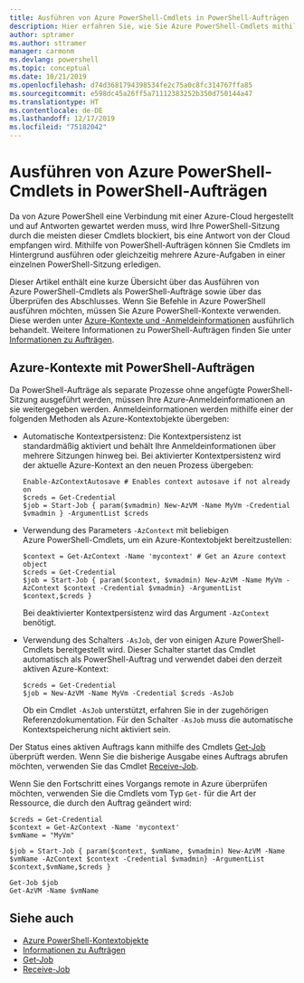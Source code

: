 ```yaml
---
title: Ausführen von Azure PowerShell-Cmdlets in PowerShell-Aufträgen
description: Hier erfahren Sie, wie Sie Azure PowerShell-Cmdlets mithilfe von „-AsJob“ und „Start-Job“ parallel oder als Hintergrundaufgaben ausführen.
author: sptramer
ms.author: sttramer
manager: carmonm
ms.devlang: powershell
ms.topic: conceptual
ms.date: 10/21/2019
ms.openlocfilehash: d74d3681794398534fe2c75a0c8fc314767ffa85
ms.sourcegitcommit: e598dc45a26ff5a71112383252b350d750144a47
ms.translationtype: HT
ms.contentlocale: de-DE
ms.lasthandoff: 12/17/2019
ms.locfileid: "75182042"
---
```

# <a name="run-azure-powershell-cmdlets-in-powershell-jobs"></a>Ausführen von Azure PowerShell-Cmdlets in PowerShell-Aufträgen

Da von Azure PowerShell eine Verbindung mit einer Azure-Cloud hergestellt und auf Antworten gewartet werden muss, wird Ihre PowerShell-Sitzung durch die meisten dieser Cmdlets blockiert, bis eine Antwort von der Cloud empfangen wird.
Mithilfe von PowerShell-Aufträgen können Sie Cmdlets im Hintergrund ausführen oder gleichzeitig mehrere Azure-Aufgaben in einer einzelnen PowerShell-Sitzung erledigen.

Dieser Artikel enthält eine kurze Übersicht über das Ausführen von Azure PowerShell-Cmdlets als PowerShell-Aufträge sowie über das Überprüfen des Abschlusses. Wenn Sie Befehle in Azure PowerShell ausführen möchten, müssen Sie Azure PowerShell-Kontexte verwenden. Diese werden unter [Azure-Kontexte und -Anmeldeinformationen](context-persistence.md) ausführlich behandelt.
Weitere Informationen zu PowerShell-Aufträgen finden Sie unter [Informationen zu Aufträgen](/powershell/module/microsoft.powershell.core/about/about_jobs).

## <a name="azure-contexts-with-powershell-jobs"></a>Azure-Kontexte mit PowerShell-Aufträgen

Da PowerShell-Aufträge als separate Prozesse ohne angefügte PowerShell-Sitzung ausgeführt werden, müssen Ihre Azure-Anmeldeinformationen an sie weitergegeben werden. Anmeldeinformationen werden mithilfe einer der folgenden Methoden als Azure-Kontextobjekte übergeben:

* Automatische Kontextpersistenz: Die Kontextpersistenz ist standardmäßig aktiviert und behält Ihre Anmeldeinformationen über mehrere Sitzungen hinweg bei. Bei aktivierter Kontextpersistenz wird der aktuelle Azure-Kontext an den neuen Prozess übergeben:

  ```azurepowershell-interactive
  Enable-AzContextAutosave # Enables context autosave if not already on
  $creds = Get-Credential
  $job = Start-Job { param($vmadmin) New-AzVM -Name MyVm -Credential $vmadmin } -ArgumentList $creds
  ```

* Verwendung des Parameters `-AzContext` mit beliebigen Azure PowerShell-Cmdlets, um ein Azure-Kontextobjekt bereitzustellen:

  ```azurepowershell-interactive
  $context = Get-AzContext -Name 'mycontext' # Get an Azure context object
  $creds = Get-Credential
  $job = Start-Job { param($context, $vmadmin) New-AzVM -Name MyVm -AzContext $context -Credential $vmadmin} -ArgumentList $context,$creds }
  ```

  Bei deaktivierter Kontextpersistenz wird das Argument `-AzContext` benötigt.

* Verwendung des Schalters `-AsJob`, der von einigen Azure PowerShell-Cmdlets bereitgestellt wird. Dieser Schalter startet das Cmdlet automatisch als PowerShell-Auftrag und verwendet dabei den derzeit aktiven Azure-Kontext:

  ```azurepowershell-interactive
  $creds = Get-Credential
  $job = New-AzVM -Name MyVm -Credential $creds -AsJob
  ```

  Ob ein Cmdlet `-AsJob` unterstützt, erfahren Sie in der zugehörigen Referenzdokumentation. Für den Schalter `-AsJob` muss die automatische Kontextspeicherung nicht aktiviert sein.

Der Status eines aktiven Auftrags kann mithilfe des Cmdlets [Get-Job](/powershell/module/microsoft.powershell.core/get-job) überprüft werden. Wenn Sie die bisherige Ausgabe eines Auftrags abrufen möchten, verwenden Sie das Cmdlet [Receive-Job](/powershell/module/microsoft.powershell.core/receive-job).

Wenn Sie den Fortschritt eines Vorgangs remote in Azure überprüfen möchten, verwenden Sie die Cmdlets vom Typ `Get-` für die Art der Ressource, die durch den Auftrag geändert wird:

```azurepowershell-interactive
$creds = Get-Credential
$context = Get-AzContext -Name 'mycontext'
$vmName = "MyVm"

$job = Start-Job { param($context, $vmName, $vmadmin) New-AzVM -Name $vmName -AzContext $context -Credential $vmadmin} -ArgumentList $context,$vmName,$creds }

Get-Job $job
Get-AzVM -Name $vmName
```

## <a name="see-also"></a>Siehe auch

* [Azure PowerShell-Kontextobjekte](context-persistence.md)
* [Informationen zu Aufträgen](/powershell/module/microsoft.powershell.core/about/about_jobs)
* [Get-Job](/powershell/module/microsoft.powershell.core/get-job)
* [Receive-Job](/powershell/module/microsoft.powershell.core/receive-job)
